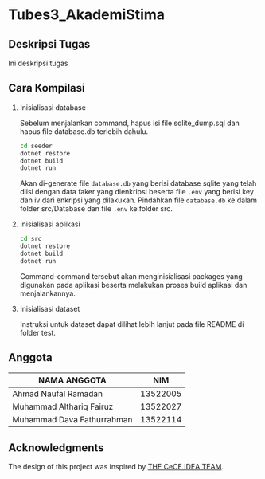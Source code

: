 # Tubes3_AkademiStima

## Deskripsi Tugas

Ini deskripsi tugas

## Cara Kompilasi

1. Inisialisasi database

    Sebelum menjalankan command, hapus isi file sqlite_dump.sql dan hapus file database.db terlebih dahulu.

    ```bash
    cd seeder
    dotnet restore
    dotnet build
    dotnet run
    ```

    Akan di-generate file `database.db` yang berisi database sqlite yang telah diisi dengan data faker yang dienkripsi beserta file `.env` yang berisi key dan iv dari enkripsi yang dilakukan. Pindahkan file `database.db` ke dalam folder src/Database dan file `.env` ke folder src.

2. Inisialisasi aplikasi

    ```bash
    cd src
    dotnet restore
    dotnet build
    dotnet run
    ```

    Command-command tersebut akan menginisialisasi packages yang digunakan pada aplikasi beserta melakukan proses build aplikasi dan menjalankannya.

3. Inisialisasi dataset

    Instruksi untuk dataset dapat dilihat lebih lanjut pada file README di folder test.

## Anggota

| NAMA ANGGOTA               | NIM      |
|----------------------------|----------|
| Ahmad Naufal Ramadan       | 13522005 |
| Muhammad Althariq Fairuz   | 13522027 |
| Muhammad Dava Fathurrahman | 13522114 |

## Acknowledgments

The design of this project was inspired by [THE CeCE IDEA TEAM](https://cece.uco.edu/idea/ProductCatalog/project.php?hash=3ef815416f775098fe977004015c6193).
